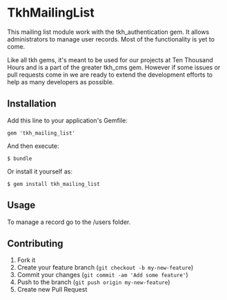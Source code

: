 # TkhMailingList

This mailing list module work with the tkh_authentication gem. It allows administrators to manage user records. Most of the functionality is yet to come.

Like all tkh gems, it's meant to be used for our projects at Ten Thousand Hours and is a part of the greater tkh\_cms gem. However if some issues or pull requests come in we are ready to extend the development efforts to help as many developers as possible.


## Installation

Add this line to your application's Gemfile:

    gem 'tkh_mailing_list'

And then execute:

    $ bundle

Or install it yourself as:

    $ gem install tkh_mailing_list

## Usage

To manage a record go to the /users folder.


## Contributing

1. Fork it
2. Create your feature branch (`git checkout -b my-new-feature`)
3. Commit your changes (`git commit -am 'Add some feature'`)
4. Push to the branch (`git push origin my-new-feature`)
5. Create new Pull Request

